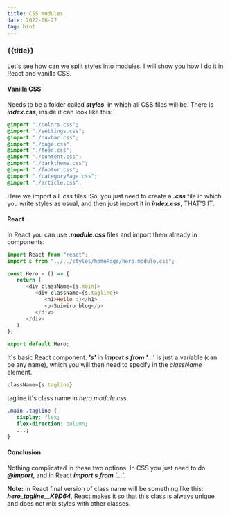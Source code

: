 ```yaml
---
title: CSS modules
date: 2022-06-27
tag: hint
---
```


### {{title}}

Let's see how can we split styles into modules. I will show you how I do it in React and vanilla CSS.

#### Vanilla CSS

Needs to be a folder called **_styles_**, in which all CSS files will be. There is **_index.css_**, inside it can look like this:

```css
@import "./colors.css";
@import "./settings.css";
@import "./navbar.css";
@import "./page.css";
@import "./feed.css";
@import "./content.css";
@import "./darktheme.css";
@import "./footer.css";
@import "./categoryPage.css";
@import "./article.css";
```

Here we import all _.css_ files. So, you just need to create a **_.css_** file in which you write styles as usual, and then just import it in **_index.css_**, THAT'S IT.

#### React

In React you can use **_.module.css_** files and import them already in components:

```js
import React from "react";
import s from "../../styles/homePage/hero.module.css";

const Hero = () => {
   return (
      <div className={s.main}>
         <div className={s.tagline}>
            <h1>Hello :)</h1>
            <p>Suimiro blog</p>
         </div>
      </div>
   );
};

export default Hero;
```

It's basic React component. **_'s'_** in **_import s from '...'_** is just a variable (can be any name), which you will then need to specify in the _className_ element.

```js
className={s.tagline}
```

tagline it's class name in _hero.module.css_.

```css
.main .tagline {
   display: flex;
   flex-direction: column;
   ...;
}
```

#### Conclusion

Nothing complicated in these two options. In CSS you just need to do **_@import_**, and in React **_import s from '...'_**.

**Note:** In React final version of class name will be something like this: **_hero_tagline\_\_K9D64_**, React makes it so that this class is always unique and does not mix styles with other classes.
